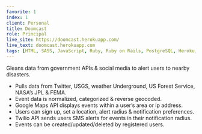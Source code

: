 ```yaml
---
favorite: 1
index: 1
client: Personal
title: Doomcast
role: Principal
live_site: https://doomcast.herokuapp.com/
live_text: doomcast.herokuapp.com
tags: [HTML, SASS, JavaScript, Ruby, Ruby on Rails, PostgreSQL, Heroku, Twitter REST API, OAuth, Google Maps API, Google Maps JavaScript API, Geocoder, Reverse Geocding, REST APIs, XML, JSON, Git, Github, Homebrew, RVM, Xcode, Google Analytics, Google Webmaster Tools]
---
```

Gleans data from government APIs & social media to alert users to nearby disasters.

* Pulls data from Twitter, USGS, weather Underground, US Forest Service, NASA’s JPL & FEMA.
* Event data is normalized, categorized & reverse geocoded.
* Google Maps API displays events within a user’s area or ip address.
* Users can sign up, set a location, alert radius & notification preferences.
* Twilio API sends users SMS alerts for events in their notification radius.
* Events can be created/updated/deleted by registered users.
